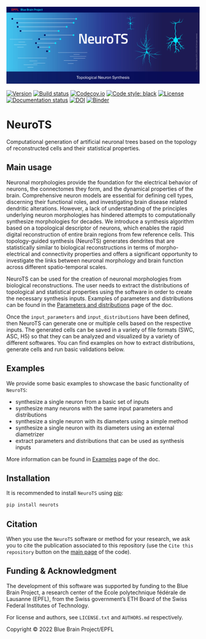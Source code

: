 ![NeuroTS Logo](doc/source/logo/BBP-NeuroTS.jpg)

[![Version](https://img.shields.io/pypi/v/neurots)](https://github.com/BlueBrain/NeuroTS/releases)
[![Build status](https://github.com/BlueBrain/NeuroTS/actions/workflows/run-tox.yml/badge.svg?branch=main)](https://github.com/BlueBrain/NeuroTS/actions)
[![Codecov.io](https://codecov.io/github/BlueBrain/NeuroTS/coverage.svg?branch=main)](https://codecov.io/github/BlueBrain/NeuroTS?branch=main)
[![Code style: black](https://img.shields.io/badge/code%20style-black-000000.svg)](https://github.com/psf/black)
[![License](https://img.shields.io/badge/License-GPLv3-blue)](https://github.com/BlueBrain/NeuroTS/blob/main/LICENSE.txt)
[![Documentation status](https://readthedocs.org/projects/neurots/badge/?version=latest)](https://neurots.readthedocs.io/)
[![DOI](https://img.shields.io/badge/DOI-10.1101/2020.04.15.040410-blue)](https://doi.org/10.1101/2020.04.15.040410)
[![Binder](https://mybinder.org/badge_logo.svg)](https://mybinder.org/v2/gh/BlueBrain/NeuroTS/main?labpath=examples%2Fexplore_example_results.ipynb)


# NeuroTS

Computational generation of artificial neuronal trees based on the topology of reconstructed cells and their
statistical properties.

## Main usage

Neuronal morphologies provide the foundation for the electrical behavior of neurons, the connectomes they form, and the dynamical properties of the brain. Comprehensive neuron models are essential for defining cell types, discerning their functional roles, and investigating brain disease related dendritic alterations. However, a lack of understanding of the principles underlying neuron morphologies has hindered attempts to computationally synthesize morphologies for decades. We introduce a synthesis algorithm based on a topological descriptor of neurons, which enables the rapid digital reconstruction of entire brain regions from few reference cells. This topology-guided synthesis (NeuroTS) generates dendrites that are statistically similar to biological reconstructions in terms of morpho-electrical and connectivity properties and offers a significant opportunity to investigate the links between neuronal morphology and brain function across different spatio-temporal scales.

NeuroTS can be used for the creation of neuronal morphologies from biological reconstructions. The user needs to extract the distributions of topological and statistical properties using the software in order to create the necessary synthesis inputs. Examples of parameters and distributions can be found in the [Parameters and distributions](https://neurots.readthedocs.io/en/stable/params_and_distrs.html) page of the doc.

Once the `input_parameters` and `input_distributions` have been defined, then NeuroTS can generate one or multiple cells based on the respective inputs. The generated cells can be saved in a variety of file formats (SWC, ASC, H5) so that they can be analyzed and visualized by a variety of different softwares. You can find examples on how to extract distributions, generate cells and run basic validations below.

## Examples

We provide some basic examples to showcase the basic functionality of ``NeuroTS``:
* synthesize a single neuron from a basic set of inputs
* synthesize many neurons with the same input parameters and distributions
* synthesize a single neuron with its diameters using a simple method
* synthesize a single neuron with its diameters using an external diametrizer
* extract parameters and distributions that can be used as synthesis inputs

More information can be found in [Examples](https://neurots.readthedocs.io/en/stable/examples/index.html) page of the doc.


## Installation

It is recommended to install ``NeuroTS`` using [pip](https://pip.pypa.io/en/stable/):

```bash
pip install neurots
```

## Citation

When you use the ``NeuroTS`` software or method for your research, we ask you to cite the publication associated to this repository (use the `Cite this repository` button on the [main page](https://github.com/BlueBrain/NeuroTS) of the code).

## Funding & Acknowledgment

The development of this software was supported by funding to the Blue Brain Project, a research center of the École polytechnique fédérale de Lausanne (EPFL), from the Swiss government’s ETH Board of the Swiss Federal Institutes of Technology.

For license and authors, see `LICENSE.txt` and `AUTHORS.md` respectively.

Copyright © 2022 Blue Brain Project/EPFL
